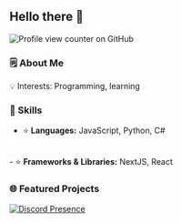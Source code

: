 ### <h2 class="heading-element" dir="auto">Hello there 👋</h2>
![Profile view counter on GitHub](https://komarev.com/ghpvc/?username=fatihwrld)
<h3 class="heading-element" dir="auto">🗒️ About Me</h3>

<p dir="auto">
  💡 Interests: Programming, learning
</p>

<h3 class="heading-element" dir="auto">🔧 Skills</h3>

  - ⭐ <strong>Languages:</strong> JavaScript, Python, C#
  <br>
  - ⭐ <strong>Frameworks & Libraries:</strong> NextJS, React

<h3 class="heading-element" dir="auto">🌐 Featured Projects</h3>


[![Discord Presence](https://lanyard.cnrad.dev/api/181976119115776010)](https://discord.com/users/181976119115776010)
